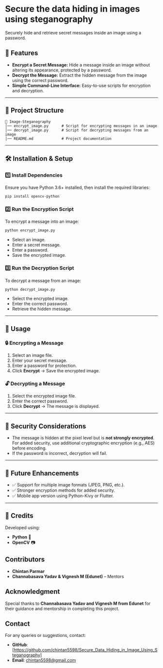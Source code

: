 # Secure the data hiding in images using steganography 
Securely hide and retrieve secret messages inside an image using a password.

## 📌 Features
- **Encrypt a Secret Message:** Hide a message inside an image without altering its appearance, protected by a password.
- **Decrypt the Message:** Extract the hidden message from the image using the correct password.
- **Simple Command-Line Interface:** Easy-to-use scripts for encryption and decryption.

---

## 📂 Project Structure
```
📁 Image-Steganography
│── encrypt_image.py      # Script for encrypting messages in an image
│── decrypt_image.py      # Script for decrypting messages from an image
│── README.md             # Project documentation
```

---

## 🛠 Installation & Setup

### 1️⃣ Install Dependencies
Ensure you have Python 3.6+ installed, then install the required libraries:
```bash
pip install opencv-python
```

### 2️⃣ Run the Encryption Script
To encrypt a message into an image:
```bash
python encrypt_image.py
```
- Select an image.
- Enter a secret message.
- Enter a password.
- Save the encrypted image.

### 3️⃣ Run the Decryption Script
To decrypt a message from an image:
```bash
python decrypt_image.py
```
- Select the encrypted image.
- Enter the correct password.
- Retrieve the hidden message.

---

## 🎯 Usage

### 🔒 Encrypting a Message
1. Select an image file.
2. Enter your secret message.
3. Enter a password for protection.
4. Click **Encrypt** → Save the encrypted image.

### 🔓 Decrypting a Message
1. Select the encrypted image file.
2. Enter the correct password.
3. Click **Decrypt** → The message is displayed.

---

## 🔐 Security Considerations
- The message is hidden at the pixel level but is **not strongly encrypted**. For added security, use additional cryptographic encryption (e.g., AES) before encoding.
- If the password is incorrect, decryption will fail.

---

## 🚀 Future Enhancements
- ✅ Support for multiple image formats (JPEG, PNG, etc.).
- ✅ Stronger encryption methods for added security.
- ✅ Mobile app version using Python-Kivy or Flutter.

---

## 🎨 Credits
Developed using:
- **Python** 🐍
- **OpenCV** 📷


## Contributors
- **Chintan Parmar**
- **Channabasava Yadav & Vignesh M (Edunet)** – Mentors

## Acknowledgment
Special thanks to **Channabasava Yadav and Vignesh M from Edunet** for their guidance and mentorship in completing this project.

## Contact
For any queries or suggestions, contact:
- **GitHub**:[https://github.com/chintan5598/Secure_Data_Hiding_in_Image_Using_Steganography]
- **Email**: chintan5598@gmail.com
